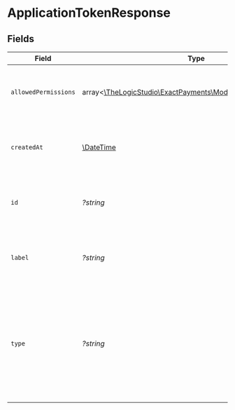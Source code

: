 # ApplicationTokenResponse


## Fields

| Field                                                                                                                                                                       | Type                                                                                                                                                                        | Required                                                                                                                                                                    | Description                                                                                                                                                                 | Example                                                                                                                                                                     |
| --------------------------------------------------------------------------------------------------------------------------------------------------------------------------- | --------------------------------------------------------------------------------------------------------------------------------------------------------------------------- | --------------------------------------------------------------------------------------------------------------------------------------------------------------------------- | --------------------------------------------------------------------------------------------------------------------------------------------------------------------------- | --------------------------------------------------------------------------------------------------------------------------------------------------------------------------- |
| `allowedPermissions`                                                                                                                                                        | array<[\TheLogicStudio\ExactPayments\Models\Shared\Permissions](../../Models/Shared/Permissions.md)>                                                                        | :heavy_minus_sign:                                                                                                                                                          | Operations that can be performed with the Application Tokens.                                                                                                               | charges.create                                                                                                                                                              |
| `createdAt`                                                                                                                                                                 | [\DateTime](https://www.php.net/manual/en/class.datetime.php)                                                                                                               | :heavy_minus_sign:                                                                                                                                                          | The date and time when the Application Token was created.                                                                                                                   | 2022-01-24T15:05:18.262Z                                                                                                                                                    |
| `id`                                                                                                                                                                        | *?string*                                                                                                                                                                   | :heavy_minus_sign:                                                                                                                                                          | Application Token identifier in Exact Payments system.                                                                                                                      | 64b6d9ad24f5773308785e70                                                                                                                                                    |
| `label`                                                                                                                                                                     | *?string*                                                                                                                                                                   | :heavy_minus_sign:                                                                                                                                                          | Free text to quickly identify the created Application Token.                                                                                                                | Transactions Application Token                                                                                                                                              |
| `type`                                                                                                                                                                      | *?string*                                                                                                                                                                   | :heavy_minus_sign:                                                                                                                                                          | Determines the type of the token. This endpoint only retrieves Application Tokens. For more details, check our [guide](https://developer.exactpay.com/docs/Authentication). | application                                                                                                                                                                 |